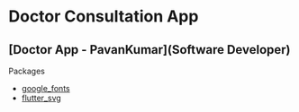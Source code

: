 # Doctor Consultation App
## [Doctor App - PavanKumar](Software Developer)
Packages
- [google_fonts](https://pub.dev/packages/google_fonts)
- [flutter_svg](https://pub.dev/packages/flutter_svg)
